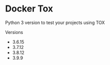 # Docker Tox

Python 3 version to test your projects using TOX

Versions

 * 3.6.15
 * 3.7.12
 * 3.8.12
 * 3.9.9 
